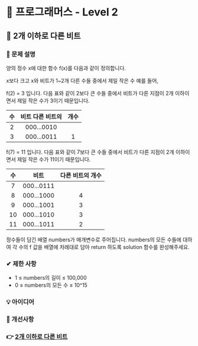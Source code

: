 # 🔔 프로그래머스 - Level 2

## 📑 2개 이하로 다른 비트 

### 📌 문제 설명

양의 정수 x에 대한 함수 f(x)를 다음과 같이 정의합니다.

x보다 크고 x와 비트가 1~2개 다른 수들 중에서 제일 작은 수
예를 들어,

f(2) = 3 입니다. 다음 표와 같이 2보다 큰 수들 중에서 비트가 다른 지점이 2개 이하이면서 제일 작은 수가 3이기 때문입니다.

| 수 |	비트	다른 비트의 | 개수 |
| :---: | :---: | :---: |
|2	|000...0010 | |
|3	|000...0011	| 1 |

f(7) = 11 입니다. 다음 표와 같이 7보다 큰 수들 중에서 비트가 다른 지점이 2개 이하이면서 제일 작은 수가 11이기 때문입니다.

|수	| 비트	| 다른 비트의 개수 |
| :---: | :---: | :---: |
|7	| 000...0111	|  |
|8	| 000...1000	| 4 | 
|9	| 000...1001	| 3 |
|10	| 000...1010	| 3 |
|11	| 000...1011	| 2 |

정수들이 담긴 배열 numbers가 매개변수로 주어집니다. numbers의 모든 수들에 대하여 각 수의 f 값을 배열에 차례대로 담아 return 하도록 solution 함수를 완성해주세요.

### ✔ 제한 사항
- 1 ≤ numbers의 길이 ≤ 100,000
- 0 ≤ numbers의 모든 수 ≤ 10^15

### 💡 아이디어

### 💬 개선사항

### 👉 [2개 이하로 다른 비트 ](https://programmers.co.kr/learn/courses/30/lessons/77885)


